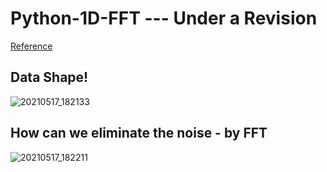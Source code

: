 # Python-1D-FFT  --- Under a Revision
[Reference](https://www.youtube.com/watch?v=s2K1JfNR7Sc)

## Data Shape!

![20210517_182133](https://user-images.githubusercontent.com/71545160/118467187-8f011400-b73e-11eb-82ed-8ab009f1cac3.png)

## How can we eliminate the noise - by FFT

![20210517_182211](https://user-images.githubusercontent.com/71545160/118467129-7e509e00-b73e-11eb-8ac3-78769bea97f5.png)
